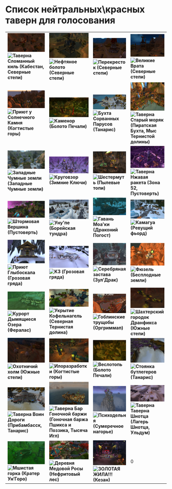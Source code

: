 # Список нейтральных\красных таверн для голосования
|   |   |   |   |
|---|---|---|---|
<img src="https://github.com/MagicalCow/TrinkIT-News/blob/main/Sources/Assets/0x6208d975/1-392-broken-keel(ratchet.northern-barrens).jpg" width="300" alt="392">   **![Таверна Cломанный киль (Кабестан, Северные степи)]()** | <img src="https://github.com/MagicalCow/TrinkIT-News/blob/main/Sources/Assets/0x6208d975/1-382-sludge-fen(northern-barrens).jpg" width="300" alt="382">   **![Нефтяное болото (Северные степи)]()** | <img src="https://github.com/MagicalCow/TrinkIT-News/blob/main/Sources/Assets/0x6208d975/1-380-the-crossroads(northern-barrens).jpg" width="300" alt="380">   **![Перекресток (Северные степи)]()** | <img src="https://github.com/MagicalCow/TrinkIT-News/blob/main/Sources/Assets/0x6208d975/1-4852-great-gate-of-mulgore(southern-barrens).jpg" width="300" alt="4852">   **![Великие Врата (Северные степи)]()**
<img src="https://github.com/MagicalCow/TrinkIT-News/blob/main/Sources/Assets/0x6208d975/1-460-sun-rock-retreat(stonetalon-mountains).jpg" width="300" alt="460">   **![Приют у Солнечного Камня (Когтистые горы)]()** | <img src="https://github.com/MagicalCow/TrinkIT-News/blob/main/Sources/Assets/0x6208d975/1-75-stonard(swamp-of-sorrows).jpg" width="300" alt="75">   **![Каменор (Болото Печали)]()** | <img src="https://github.com/MagicalCow/TrinkIT-News/blob/main/Sources/Assets/0x6208d975/1-1336-lost-rigger-cove(tanaris).jpg" width="300" alt="1336">   **![Бухта Сорванных Парусов (Танарис)]()** | <img src="https://github.com/MagicalCow/TrinkIT-News/blob/main/Sources/Assets/0x6208d975/1-35-salty-sailor(booty-bay.the-cape-of-stranglethorn).jpg" width="300" alt="35">   **![Таверна Cтарый моряк (Пиратская Бухта, Мыс Тернистой долины)]()**
<img src="https://github.com/MagicalCow/TrinkIT-News/blob/main/Sources/Assets/0x6208d975/1-190-hearthglen(western-plaguelands).jpg" width="300" alt="190">   **![Западные Чумные земли (Западные Чумные земли)]()** | <img src="https://github.com/MagicalCow/TrinkIT-News/blob/main/Sources/Assets/0x6208d975/1-2255-everlook(winterspring).jpg" width="300" alt="2255">   **![Круговзор (Зимние Ключи)]()** | <img src="https://github.com/MagicalCow/TrinkIT-News/blob/main/Sources/Assets/0x6208d975/2-4010-mudsprocket(dustwallow-marsh).jpg" width="300" alt="4010">   **![Шестермуть (Пылевые топи)]()** | <img src="https://github.com/MagicalCow/TrinkIT-News/blob/main/Sources/Assets/0x6208d975/2-3712-rusty-rocket(area-52.netherstorm).jpg" width="300" alt="3712">   **![Таверна Hжавая ракета (Зона 52, Пустоверть)]()**
<img src="https://github.com/MagicalCow/TrinkIT-News/blob/main/Sources/Assets/0x6208d975/2-3738-stormspire(netherstorm).jpg" width="300" alt="3738">   **![Штормовая Вершина (Пустоверть)]()** | <img src="https://github.com/MagicalCow/TrinkIT-News/blob/main/Sources/Assets/0x6208d975/3-4113-unu'pe(borean-tundra).jpg" width="300" alt="4113">   **![Уну'пе (Борейская тундра)]()** | <img src="https://github.com/MagicalCow/TrinkIT-News/blob/main/Sources/Assets/0x6208d975/3-4152-moa'ki-harbor(dragonblight).jpg" width="300" alt="4152">   **![Гавань Моа'ки (Драконий Погост)]()** | <img src="https://github.com/MagicalCow/TrinkIT-News/blob/main/Sources/Assets/0x6208d975/3-3988-kamagua(howling-fjord).jpg" width="300" alt="3988">   **![Камагуа (Ревущий фьорд)]()**
<img src="https://github.com/MagicalCow/TrinkIT-News/blob/main/Sources/Assets/0x6208d975/3-4484-bouldercrag's-refuge(storm-peaks).jpg" width="300" alt="4484">   **![Приют Глыбоскала (Грозовая гряда)]()** | <img src="https://github.com/MagicalCow/TrinkIT-News/blob/main/Sources/Assets/0x6208d975/3-4418-k3(storm-peaks).jpg" width="300" alt="4418">   **![K3 (Грозовая гряда)]()** | <img src="https://github.com/MagicalCow/TrinkIT-News/blob/main/Sources/Assets/0x6208d975/3-4275-argent-stand(zul'drak).jpg" width="300" alt="4275">   **![Серебряная застава (Зул'Драк)]()** | <img src="https://github.com/MagicalCow/TrinkIT-News/blob/main/Sources/Assets/0x6208d975/4-5496-fuselight(badlands).jpg" width="300" alt="5496">   **![Фюзель (Бесплодные земли)]()**
<img src="https://github.com/MagicalCow/TrinkIT-News/blob/main/Sources/Assets/0x6208d975/4-5706-steam-pools-resort(feralas).jpg" width="300" alt="5706">   **![Курорт Дымящиеся Озера (Фералас)]()** | <img src="https://github.com/MagicalCow/TrinkIT-News/blob/main/Sources/Assets/0x6208d975/4-1739-hardwrench-hideaway(northern-stranglethorn).jpg" width="300" alt="1739">   **![Укрытие Кофельнагель (Северная Тернистая долина)]()** | <img src="https://github.com/MagicalCow/TrinkIT-News/blob/main/Sources/Assets/0x6208d975/4-5332-goblin-slums(orgrimmar).jpg" width="300" alt="5332">   **![Гоблинские трущобы (Оргриммап)]()** | <img src="https://github.com/MagicalCow/TrinkIT-News/blob/main/Sources/Assets/0x6208d975/4-4948-frazzlecraz-motherlode(southern-barrens).jpg" width="300" alt="4948">   **![Шахтерский городок Дранфикса (Южные степи)]()**
<img src="https://github.com/MagicalCow/TrinkIT-News/blob/main/Sources/Assets/0x6208d975/4-4844-hunter's-hill(southern-barrens).jpg" width="300" alt="4844">   **![Охотничий холм (Южные степи)]()** | <img src="https://github.com/MagicalCow/TrinkIT-News/blob/main/Sources/Assets/0x6208d975/4-4934-sludgewerks(stonetalon-mountains).jpg" width="300" alt="4934">   **![Илоразработки (Когтистые горы)]()** | <img src="https://github.com/MagicalCow/TrinkIT-News/blob/main/Sources/Assets/0x6208d975/4-5458-bogpaddle(swamp-of-sorrows).jpg" width="300" alt="5458">   **![Веслотопь (Болото Печали)]()** | <img src="https://github.com/MagicalCow/TrinkIT-News/blob/main/Sources/Assets/0x6208d975/4-5062-bootlegger-outpost(tanaris).jpg" width="300" alt="5062">   **![Стоянка бутлегеров (Танарис)]()**
<img src="https://github.com/MagicalCow/TrinkIT-News/blob/main/Sources/Assets/0x6208d975/4-976-road-warrior(gadgetzan.tanaris).jpg" width="300" alt="976">   **![Таверна Воин Дороги (Прибамбасск, Танарис)]()** | <img src="https://github.com/MagicalCow/TrinkIT-News/blob/main/Sources/Assets/0x6208d975/4-5041-speedbarge-bar(fizzle-&-pozzik's-speedbarge.thousand-needles).jpg" width="300" alt="5041">   **![Таверна Бар Гоночной баржи (Гоночная баржа Пшикса и Поззика, Тысяча Игл)]()** | <img src="https://github.com/MagicalCow/TrinkIT-News/blob/main/Sources/Assets/0x6208d975/4-5137-the-krazzworks(twilight-highlands).jpg" width="300" alt="5137">   **![Психодельня (Сумеречное нагорье)]()** | <img src="https://github.com/MagicalCow/TrinkIT-News/blob/main/Sources/Assets/0x6208d975/4-5602-schnottz's-hostel(schnottz's-landing.uldum).jpg" width="300" alt="5602">   **![Таверна Таверна Шнотца (Лагерь Шнотца, Ульдум)]()**
<img src="https://github.com/MagicalCow/TrinkIT-News/blob/main/Sources/Assets/0x6208d975/4-4883-mossy-pile(un'goro-crater).jpg" width="300" alt="4883">   **![Мшистая горка (Кратер Ун’Горо)]()** | <img src="https://github.com/MagicalCow/TrinkIT-News/blob/main/Sources/Assets/0x6208d975/5-6521-honeydew-village(the-jade-forest).jpg" width="300" alt="6521">   **![Деревня Медовой Росы (Нефритовый лес)]()** | <img src="https://github.com/MagicalCow/TrinkIT-News/blob/main/Sources/Assets/0x6208d975/8-8064-the-motherlode!!(kezan).jpg" width="300" alt="8064">   **![ЗОЛОТАЯ ЖИЛА!!! (Кезан)]()** | 0